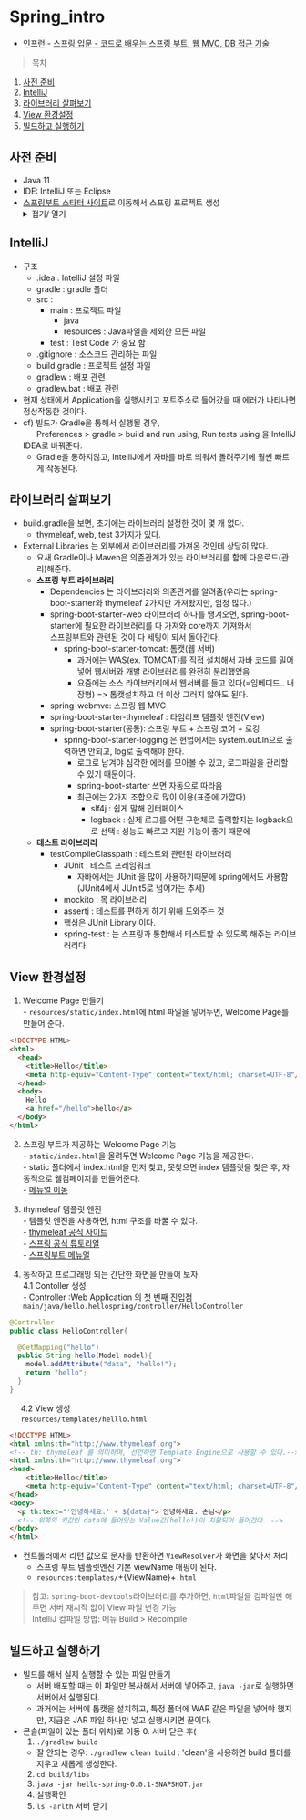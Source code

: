 # Spring_intro
 * 인프런 - [스프링 입문 - 코드로 배우는 스프링 부트, 웹 MVC, DB 접근 기술](https://inf.run/MysH)
 > 목차
 1. [사전 준비](#사전-준비)
 2. [IntelliJ](#IntelliJ)
 3. [라이브러리 살펴보기](#라이브러리-살펴보기)
 4. [View 환경설정](#View-환경설정)
 5. [빌드하고 실행하기](#빌드하고-실행하기)
 
## 사전 준비
  * Java 11
  * IDE: IntelliJ 또는 Eclipse
  * [스프링부트 스타터 사이트](https://start.spring.io)로 이동해서 스프링 프로젝트 생성 
    <details markdown="1">
      <summary>접기/ 열기</summary>
         <div>
          </br>
          ㅁ 스프링 부트 기반으로 스프링 관련 프로젝트를 만들어주는 사이트</br>
          </br>
          &nbsp;ㅇ Project(필요한 라이브러리를 가져오고, 빌드하는 라이프사이클을 관리해주는 툴)</br>
            &nbsp;&nbsp;&nbsp;- Maven Project : 과거에 사용</br>
            &nbsp;&nbsp;&nbsp;- Gradle Project : 최근에는 넘어오는 추세</br>
          </br>
          &nbsp;ㅇ Language - Java</br>
          </br>
          &nbsp;ㅇ Spring Boot</br>
            &nbsp;&nbsp;&nbsp;- 2.3.x</br>
          </br>
          &nbsp;ㅇ Project Metadata</br>
            &nbsp;&nbsp;&nbsp;- Group : com.example : com.spring</br>
            &nbsp;&nbsp;&nbsp;- Artifact : 빌드되었을 때 어떤 결과물 = 프로젝트 명과 비슷 : hello-spring</br>
            &nbsp;&nbsp;&nbsp;- Name, Description, Packagename </br>
          </br>
          &nbsp;ㅇ Dependencies(어떤 라이브러리를 땡겨 쓸 것인가?)</br>
            &nbsp;&nbsp;&nbsp;- Spring Web : 웹 프로젝트를 만들것이기에 사용</br> 
            &nbsp;&nbsp;&nbsp;- Thymeleaf : HTML을 만들어주는 탬플릿 엔진</br>
          </br>
          GENERATE : 다운로드
        </div>
    </details>
    
## IntelliJ
  * 구조
    - .idea : IntelliJ 설정 파일
    - gradle : gradle 폴더
    - src : 
      - main : 프로젝트 파일
        - java
        - resources : Java파일을 제외한 모든 파일
      - test : Test Code 가 중요 함
    - .gitignore : 소스코드 관리하는 파일
    - build.gradle : 프로젝트 설정 파일
    - gradlew : 배포 관련
    - gradlew.bat : 배포 관련
  * 현재 상태에서 Application을 실행시키고 포트주소로 들어갔을 때 에러가 나타나면 정상작동한 것이다.
  * cf) 빌드가 Gradle을 통해서 실행될 경우, </br>
    &nbsp;&nbsp;&nbsp;&nbsp;&nbsp;&nbsp;Preferences > gradle > build and run using, Run tests using 을 IntelliJ IDEA로 바꿔준다.
    * Gradle을 통하지않고, IntelliJ에서 자바를 바로 띄워서 돌려주기에 훨씬 빠르게 작동된다.

## 라이브러리 살펴보기
  * build.gradle을 보면, 초기에는 라이브러리 설정한 것이 몇 개 없다.
    * thymeleaf, web, test 3가지가 있다.
  * External Libraries 는 외부에서 라이브러리를 가져온 것인데 상당히 많다.
    * 요새 Gradle이나 Maven은 의존관계가 있는 라이브러리를 함께 다운로드(관리)해준다.
    * **스프링 부트 라이브러리**
      * Dependencies 는 라이브러리와 의존관계를 알려줌(우리는 spring-boot-starter와 thymeleaf 2가지만 가져왔지만, 엄청 많다.)            
      * spring-boot-starter-web 라이브러리 하나를 땡겨오면, spring-boot-starter에 필요한 라이브러리를 다 가져와 core까지 가져와서</br>
        스프링부트와 관련된 것이 다 세팅이 되서 돌아간다.
        * spring-boot-starter-tomcat: 톰캣(웹 서버)
          * 과거에는 WAS(ex. TOMCAT)를 직접 설치해서 자바 코드를 밀어넣어 웹서버와 개발 라이브러리를 완전히 분리했었음
          * 요즘에는 소스 라이브러리에서 웹서버를 들고 있다(=임베디드.. 내장형) => 톰캣설치하고 더 이상 그러지 않아도 된다.        
      * spring-webmvc: 스프링 웹 MVC
      * spring-boot-starter-thymeleaf : 타임리프 템플릿 엔진(View)
      * spring-boot-starter(공통): 스프링 부트 + 스프링 코어 + 로깅
        * spring-boot-starter-logging 은 현업에서는 system.out.ln으로 출력하면 안되고, log로 출력해야 한다.
          * 로그로 남겨야 심각한 에러를 모아볼 수 있고, 로그파일을 관리할 수 있기 때문이다.
          * spring-boot-starter 쓰면 자동으로 따라옴
          * 최근에는 2가지 조합으로 많이 이용(표준에 가깝다)
            * slf4j : 쉽게 말해 인터페이스
            * logback : 실제 로그를 어떤 구현체로 출력할지는 logback으로 선택 : 성능도 빠르고 지원 기능이 좋기 때문에
    * **테스트 라이브러리**
      * testCompileClasspath : 테스트와 관련된 라이브러리
        * JUnit : 테스트 프레임워크
          * 자바에서는 JUnit 을 많이 사용하기때문에 spring에서도 사용함(JUnit4에서 JUnit5로 넘어가는 추세)
        * mockito : 목 라이브러리
        * assertj : 테스트를 편하게 하기 위해 도와주는 것
        * 핵심은 JUnit Library 이다.
        * spring-test : 는 스프링과 통합해서 테스트할 수 있도록 해주는 라이브러리다.
        
## View 환경설정
  1. Welcome Page 만들기 </br>
    - `resources/static/index.html`에 html 파일을 넣어두면, Welcome Page를 만들어 준다.
  ```html
  <!DOCTYPE HTML>
  <html>
    <head>
      <title>Hello</title>
      <meta http-equiv="Content-Type" content="text/html; charset=UTF-8"/>
    </head>
    <body>
      Hello
      <a href="/hello">hello</a>
    </body>
  </html>
  ```
  2. 스프링 부트가 제공하는 Welcome Page 기능</br>
    - `static/index.html`을 올려두면 Welcome Page 기능을 제공한다.</br>
    - static 폴더에서 index.html을 먼저 찾고, 못찾으면 index 템플릿을 찾은 후, 자동적으로 웰컴페이지를 만들어준다.</br>
    - [메뉴얼 이동](https://docs.spring.io/spring-boot/docs/2.3.1.RELEASE/reference/html/spring-boot-features.html#boot-features-spring-mvc-welcome-page)
    
  3. thymeleaf 템플릿 엔진</br>
    - 템플릿 엔진을 사용하면, html 구조를 바꿀 수 있다.</br>
    - [thymeleaf 공식 사이트](https://www.thymeleaf.org/)</br>
    - [스프링 공식 튜토리얼](https://spring.io/guides/gs/serving-web-content)</br>
    - [스프링부트 메뉴얼](https://docs.spring.io/spring-boot/docs/2.3.1.RELEASE/reference/html/spring-boot-features.html#boot-features-spring-mvc-template-engines)

  4. 동작하고 프로그래밍 되는 간단한 화면을 만들어 보자.</br>
  4.1 Contoller 생성</br>
    - Controller :Web Application 의 첫 번째 진입점
  `main/java/hello.hellospring/controller/HelloController`
  ```java
  @Controller
  public class HelloController{
  
    @GetMapping("hello")
    public String hello(Model model){
      model.addAttribute("data", "hello!");
      return "hello";
    }
  }
  ```
  
&nbsp;&nbsp;&nbsp;&nbsp;  4.2 View 생성</br> 
&nbsp;&nbsp;&nbsp;&nbsp;  `resources/templates/helllo.html`
  ```html
  <!DOCTYPE HTML>
  <html xmlns:th="http://www.thymeleaf.org">
  <!-- th: thymeleaf 를 의미하며, 선언하면 Template Engine으로 사용할 수 있다.-->
  <html xmlns:th="http://www.thymeleaf.org">
  <head>
      <title>Hello</title>
      <meta http-equiv="Content-Type" content="text/html; charset=UTF-8"/>
  </head>
  <body>
    <p th:text="'안녕하세요.' + ${data}"> 안녕하세요. 손님</p>
    <!-- 위쪽의 키값인 data에 들어있는 Value값(hello!)이 치환되어 들어간다. -->
  </body>
  </html>
  ```
  * 컨트롤러에서 리턴 값으로 문자를 반환하면 `ViewResolver`가 화면을 찾아서 처리
    * 스프링 부트 템플릿엔진 기본 viewName 매핑이 된다.
    * `resources:templates/`+{ViewName}+`.html`
    
  > 참고: `spring-boot-devtools`라이브러리를 추가하면, `html`파일을 컴파일만 해주면 서버 재시작 없이 View 파일 변경 가능</br>
    IntelliJ 컴파일 방법: 메뉴 Build > Recompile
    
 ## 빌드하고 실행하기
  * 빌드를 해서 실제 실행할 수 있는 파일 만들기
    * 서버 배포할 때는 이 파일만 복사해서 서버에 넣어주고, `java -jar`로 실행하면 서버에서 실행된다.
    * 과거에는 서버에 톰캣을 설치하고, 특정 폴더에 WAR 같은 파일을 넣어야 했지만, 지금은 JAR 파일 하나만 넣고 실행시키면 끝이다.
  * 콘솔(파일이 있는 폴더 위치)로 이동
    0. 서버 닫은 후(
    1. `./gradlew build`
      * 잘 안되는 경우: `./gradlew clean build` : 'clean'을 사용하면 build 폴더를 지우고 새롭게 생성한다.
    2. `cd build/libs`
    3. `java -jar hello-spring-0.0.1-SNAPSHOT.jar`
    4. 실행확인
    5. `ls -arlth` 서버 닫기

